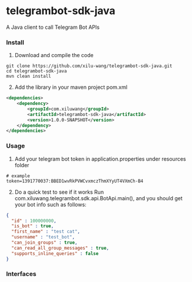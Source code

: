 # telegrambot-sdk-java
A Java client to call Telegram Bot APIs

### Install
1. Download and compile the code
```shell script
git clone https://github.com/xilu-wang/telegrambot-sdk-java.git
cd telegrambot-sdk-java
mvn clean install
```

2. Add the library in your maven project pom.xml
```xml
<dependencies>
    <dependency>
        <groupId>com.xiluwang</groupId>
        <artifactId>telegrambot-sdk-java</artifactId>
        <version>1.0.0-SNAPSHOT</version>
    </dependency>
</dependencies>
```

### Usage
1. Add your telegram bot token in application.properties under resources folder
```properties
# example
token=1391770037:BBED1wvRkPVWCvxmczThmXYyUT4VXmCh-B4
```

2. Do a quick test to see if it works
Run com.xiluwang.telegrambot.sdk.api.BotApi.main(), and you should get your bot info such as follows:
```json
{
  "id" : 100000000,
  "is_bot" : true,
  "first_name" : "test cat",
  "username" : "test_bot",
  "can_join_groups" : true,
  "can_read_all_group_messages" : true,
  "supports_inline_queries" : false
}
```

### Interfaces